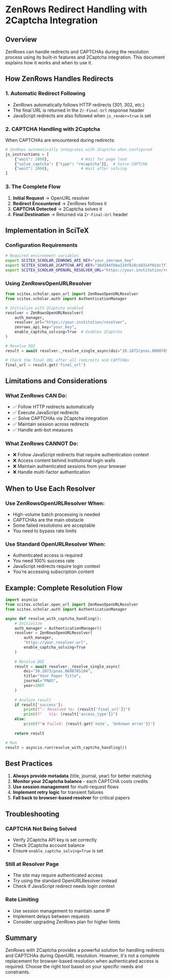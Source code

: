 # ZenRows Redirect Handling with 2Captcha Integration

## Overview

ZenRows can handle redirects and CAPTCHAs during the resolution process using its built-in features and 2Captcha integration. This document explains how it works and when to use it.

## How ZenRows Handles Redirects

### 1. Automatic Redirect Following
- ZenRows automatically follows HTTP redirects (301, 302, etc.)
- The final URL is returned in the `Zr-Final-Url` response header
- JavaScript redirects are also followed when `js_render=true` is set

### 2. CAPTCHA Handling with 2Captcha
When CAPTCHAs are encountered during redirects:

```python
# ZenRows automatically integrates with 2Captcha when configured
js_instructions = [
    {"wait": 2000},              # Wait for page load
    {"solve_captcha": {"type": "recaptcha"}},  # Solve CAPTCHA
    {"wait": 2000},              # Wait after solving
]
```

### 3. The Complete Flow

1. **Initial Request** → OpenURL resolver
2. **Redirect Encountered** → ZenRows follows it
3. **CAPTCHA Detected** → 2Captcha solves it
4. **Final Destination** → Returned via `Zr-Final-Url` header

## Implementation in SciTeX

### Configuration Requirements

```bash
# Required environment variables
export SCITEX_SCHOLAR_ZENROWS_API_KEY="your_zenrows_key"
export SCITEX_SCHOLAR_2CAPTCHA_API_KEY="36d184fbba134f828cdd314f01dc7f18"
export SCITEX_SCHOLAR_OPENURL_RESOLVER_URL="https://your.institution/resolver"
```

### Using ZenRowsOpenURLResolver

```python
from scitex.scholar.open_url import ZenRowsOpenURLResolver
from scitex.scholar.auth import AuthenticationManager

# Initialize with 2Captcha enabled
resolver = ZenRowsOpenURLResolver(
    auth_manager,
    resolver_url="https://your.institution/resolver",
    zenrows_api_key="your_key",
    enable_captcha_solving=True  # Enables 2Captcha
)

# Resolve DOI
result = await resolver._resolve_single_async(doi="10.1073/pnas.0608765104")

# Check the final URL after all redirects and CAPTCHAs
final_url = result.get('final_url')
```

## Limitations and Considerations

### What ZenRows CAN Do:
- ✅ Follow HTTP redirects automatically
- ✅ Execute JavaScript redirects
- ✅ Solve CAPTCHAs via 2Captcha integration
- ✅ Maintain session across redirects
- ✅ Handle anti-bot measures

### What ZenRows CANNOT Do:
- ❌ Follow JavaScript redirects that require authentication context
- ❌ Access content behind institutional login walls
- ❌ Maintain authenticated sessions from your browser
- ❌ Handle multi-factor authentication

## When to Use Each Resolver

### Use ZenRowsOpenURLResolver When:
- High-volume batch processing is needed
- CAPTCHAs are the main obstacle
- Some failed resolutions are acceptable
- You need to bypass rate limits

### Use Standard OpenURLResolver When:
- Authenticated access is required
- You need 100% success rate
- JavaScript redirects require login context
- You're accessing subscription content

## Example: Complete Resolution Flow

```python
import asyncio
from scitex.scholar.open_url import ZenRowsOpenURLResolver
from scitex.scholar.auth import AuthenticationManager

async def resolve_with_captcha_handling():
    # Initialize
    auth_manager = AuthenticationManager()
    resolver = ZenRowsOpenURLResolver(
        auth_manager,
        "https://your.resolver.url",
        enable_captcha_solving=True
    )
    
    # Resolve DOI
    result = await resolver._resolve_single_async(
        doi="10.1073/pnas.0608765104",
        title="Your Paper Title",
        journal="PNAS",
        year=2007
    )
    
    # Analyze result
    if result['success']:
        print(f"✅ Resolved to: {result['final_url']}")
        print(f"   Via: {result['access_type']}")
    else:
        print(f"❌ Failed: {result.get('note', 'Unknown error')}")
        
    return result

# Run
result = asyncio.run(resolve_with_captcha_handling())
```

## Best Practices

1. **Always provide metadata** (title, journal, year) for better matching
2. **Monitor your 2Captcha balance** - each CAPTCHA costs credits
3. **Use session management** for multi-request flows
4. **Implement retry logic** for transient failures
5. **Fall back to browser-based resolver** for critical papers

## Troubleshooting

### CAPTCHA Not Being Solved
- Verify 2Captcha API key is set correctly
- Check 2Captcha account balance
- Ensure `enable_captcha_solving=True` is set

### Still at Resolver Page
- The site may require authenticated access
- Try using the standard OpenURLResolver instead
- Check if JavaScript redirect needs login context

### Rate Limiting
- Use session management to maintain same IP
- Implement delays between requests
- Consider upgrading ZenRows plan for higher limits

## Summary

ZenRows with 2Captcha provides a powerful solution for handling redirects and CAPTCHAs during OpenURL resolution. However, it's not a complete replacement for browser-based resolution when authenticated access is required. Choose the right tool based on your specific needs and constraints.